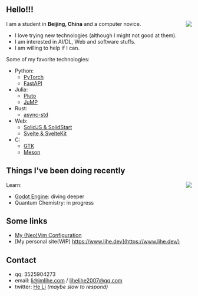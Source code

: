 ## Hello!!!
<!-- ### Stats -->
<a href="#"><img align="right" src="https://github-readme-stats.vercel.app/api?username=lihe07&count_private=true&show_icons=true&theme=radical"></img></a>

I am a student in **Beijing, China** and a computer novice.

- I love trying new technologies (although I might not good at them).
- I am interested in AI/DL, Web and software stuffs.
- I am willing to help if I can.

Some of my favorite technologies:

- Python:
  - [PyTorch](https://pytorch.org/)
  - [FastAPI](https://fastapi.tiangolo.com/)
- Julia:
  - [Pluto](https://plutojl.org/)
  - [JuMP](https://jump.dev/)
- Rust:
  - [async-std](https://async.rs/)
- Web:
  - [SolidJS & SolidStart](https://www.solidjs.com/)
  - [Svelte & SvelteKit](https://svelte.dev/)
- C:
  - [GTK](https://www.gtk.org/)
  - [Meson](https://mesonbuild.com/)

## Things I've been doing recently

<a href="#"><img align="right" src="https://github-readme-stats.vercel.app/api/top-langs/?username=lihe07&theme=radical&layout=compact"></img></a>

Learn:

- [Godot Engine](https://godotengine.org/): diving deeper
- Quantum Chemistry: in progress

## Some links

- [My (Neo)Vim Configuration](https://github.com/lihe07/lihe07/blob/main/init.vim)
- [My personal site(WIP) https://www.lihe.dev](https://www.lihe.dev/)

## Contact

- qq: 3525904273
- email:  li@imlihe.com / lihelihe2007@qq.com
- twitter: [He Li](https://twitter.com/HeLi07784212) *(maybe slow to respond)*
